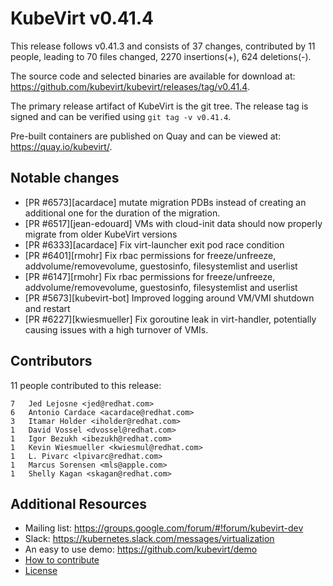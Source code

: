 KubeVirt v0.41.4
================

This release follows v0.41.3 and consists of 37 changes, contributed by 11 people, leading to 70 files changed, 2270 insertions(+), 624 deletions(-).

The source code and selected binaries are available for download at: https://github.com/kubevirt/kubevirt/releases/tag/v0.41.4.

The primary release artifact of KubeVirt is the git tree. The release tag is
signed and can be verified using `git tag -v v0.41.4`.

Pre-built containers are published on Quay and can be viewed at: <https://quay.io/kubevirt/>.

Notable changes
---------------

- [PR #6573][acardace] mutate migration PDBs instead of creating an additional one for the duration of the migration.
- [PR #6517][jean-edouard] VMs with cloud-init data should now properly migrate from older KubeVirt versions
- [PR #6333][acardace] Fix virt-launcher exit pod race condition
- [PR #6401][rmohr] Fix rbac permissions for freeze/unfreeze, addvolume/removevolume, guestosinfo, filesystemlist and userlist
- [PR #6147][rmohr] Fix rbac permissions for freeze/unfreeze, addvolume/removevolume, guestosinfo, filesystemlist and userlist
- [PR #5673][kubevirt-bot] Improved logging around VM/VMI shutdown and restart
- [PR #6227][kwiesmueller] Fix goroutine leak in virt-handler, potentially causing issues with a high turnover of VMIs.

Contributors
------------
11 people contributed to this release:

```
7	Jed Lejosne <jed@redhat.com>
6	Antonio Cardace <acardace@redhat.com>
3	Itamar Holder <iholder@redhat.com>
1	David Vossel <dvossel@redhat.com>
1	Igor Bezukh <ibezukh@redhat.com>
1	Kevin Wiesmueller <kwiesmul@redhat.com>
1	L. Pivarc <lpivarc@redhat.com>
1	Marcus Sorensen <mls@apple.com>
1	Shelly Kagan <skagan@redhat.com>
```

Additional Resources
--------------------

- Mailing list: <https://groups.google.com/forum/#!forum/kubevirt-dev>
- Slack: <https://kubernetes.slack.com/messages/virtualization>
- An easy to use demo: <https://github.com/kubevirt/demo>
- [How to contribute][contributing]
- [License][license]

[contributing]: https://github.com/kubevirt/kubevirt/blob/main/CONTRIBUTING.md
[license]: https://github.com/kubevirt/kubevirt/blob/main/LICENSE
